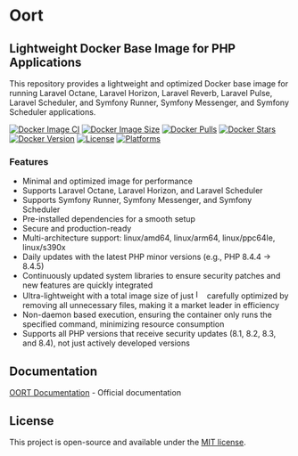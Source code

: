 # Oort

## Lightweight Docker Base Image for PHP Applications

This repository provides a lightweight and optimized Docker base image for running Laravel Octane, Laravel Horizon, Laravel Reverb, Laravel Pulse, Laravel Scheduler, and Symfony Runner, Symfony Messenger, and Symfony Scheduler applications.

[![Docker Image CI](https://img.shields.io/github/actions/workflow/status/thecaliskan/oort/build.yml?branch=master)](https://github.com/thecaliskan/oort/actions)
[![Docker Image Size](https://img.shields.io/docker/image-size/thecaliskan/oort/latest)](https://hub.docker.com/r/thecaliskan/oort)
[![Docker Pulls](https://img.shields.io/docker/pulls/thecaliskan/oort)](https://hub.docker.com/r/thecaliskan/oort)
[![Docker Stars](https://img.shields.io/docker/stars/thecaliskan/oort)](https://hub.docker.com/r/thecaliskan/oort)
[![Docker Version](https://img.shields.io/docker/v/thecaliskan/oort/latest)](https://hub.docker.com/r/thecaliskan/oort)
[![License](https://img.shields.io/github/license/thecaliskan/oort)](https://github.com/thecaliskan/oort/blob/master/LICENSE)
[![Platforms](https://img.shields.io/badge/platforms-linux%2Famd64%20%7C%20linux%2Farm64%20%7C%20linux%2Fppc64le%20%7C%20linux%2Fs390x%20%7C%20macos%2Famd64%20%7C%20macos%2Farm64-blue)](https://hub.docker.com/r/thecaliskan/oort)

### Features

- Minimal and optimized image for performance
- Supports Laravel Octane, Laravel Horizon, and Laravel Scheduler 
- Supports Symfony Runner, Symfony Messenger, and Symfony Scheduler
- Pre-installed dependencies for a smooth setup 
- Secure and production-ready
- Multi-architecture support: linux/amd64, linux/arm64, linux/ppc64le, linux/s390x
- Daily updates with the latest PHP minor versions (e.g., PHP 8.4.4 → 8.4.5)
- Continuously updated system libraries to ensure security patches and new features are quickly integrated
- Ultra-lightweight with a total image size of just <img src="https://img.shields.io/docker/image-size/thecaliskan/oort/latest?label=" height="16" alt="Image Size"> carefully optimized by removing all unnecessary files, making it a market leader in efficiency
- Non-daemon based execution, ensuring the container only runs the specified command, minimizing resource consumption
- Supports all PHP versions that receive security updates (8.1, 8.2, 8.3, and 8.4), not just actively developed versions

## Documentation

[OORT Documentation](https://oort.thecaliskan.com) - Official documentation

## License

This project is open-source and available under the [MIT license](LICENSE).